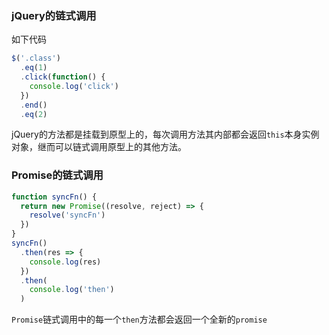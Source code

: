 ### jQuery的链式调用
如下代码
```js
$('.class')
  .eq(1)
  .click(function() {
    console.log('click')
  })
  .end()
  .eq(2)
```
jQuery的方法都是挂载到原型上的，每次调用方法其内部都会返回`this`本身实例对象，继而可以链式调用原型上的其他方法。

### Promise的链式调用
```js
function syncFn() {
  return new Promise((resolve, reject) => {
    resolve('syncFn')
  })
}
syncFn()
  .then(res => {
    console.log(res)
  })
  .then(
    console.log('then')
  )
```
`Promise`链式调用中的每一个`then`方法都会返回一个全新的`promise`

